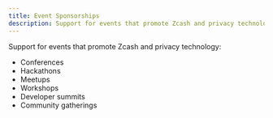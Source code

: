 ```yaml
---
title: Event Sponsorships
description: Support for events that promote Zcash and privacy technology
---
```


Support for events that promote Zcash and privacy technology:
- Conferences
- Hackathons
- Meetups
- Workshops
- Developer summits
- Community gatherings

